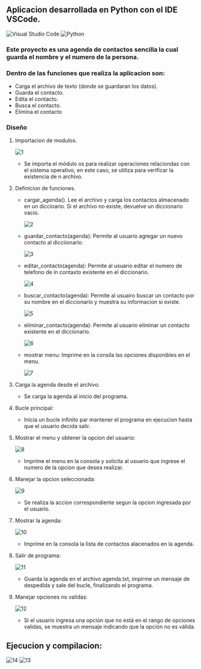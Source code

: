## Aplicacion desarrollada en Python con el IDE VSCode.

![Visual Studio Code](https://img.shields.io/badge/Visual%20Studio%20Code-0078d7.svg?style=for-the-badge&logo=visual-studio-code&logoColor=white) 
![Python](https://img.shields.io/badge/python-3670A0?style=for-the-badge&logo=python&logoColor=ffdd54)

### Este proyecto es una agenda de contactos sencilla la cual guarda el nombre y el numero de la persona.

### Dentro de las funciones que realiza la aplicacion son:

- Carga el archivo de texto (donde se guardaran los datos).
- Guarda el contacto.
- Edita el contacto.
- Busca el contacto.
- Elimina el contacto

### Diseño

1. Importacion de modulos.
   
   ![1](https://github.com/edSoto02/Agenda-Contactos/assets/106222946/1e295251-4b89-4f04-843c-1e15b8ee53a1)

   - Se importa el módulo os para realizar operaciones relaciondas con el sistema operativo, en este caso, se utiliza para verificar la existencia de n archivo.
2. Definicion de funciones.
   - cargar_agenda(). Lee el archivo y carga los contactos almacenado en un diccioario. Si el archivo no existe, devuelve un diccionario vacio.
    
     ![2](https://github.com/edSoto02/Agenda-Contactos/assets/106222946/56316bf5-b67d-4ff8-bf4a-66537c484abc)

   - guardar_contacto(agenda): Permite al usuario agregar un nuevo contacto al dicciionario.
  
     ![3](https://github.com/edSoto02/Agenda-Contactos/assets/106222946/4da8b9ac-a993-477c-8c6a-37702ab4edbb)


   - editar_contacto(agenda): Permite al usuario editar el numero de telefono de in contaxto existente en el diccionario.
  
     ![4](https://github.com/edSoto02/Agenda-Contactos/assets/106222946/aab1a0ae-3a30-4ed3-86e1-c319f8c56219)


   - buscar_contacto(agenda): Permite al usuairo buscar un contacto por su nombre en el diccionario y muestra su informacion si existe.

     ![5](https://github.com/edSoto02/Agenda-Contactos/assets/106222946/7c77beb5-5f47-450a-b1a2-7906d3e9861c)


   - eliminar_contacto(agenda): Permite al usuario eliminar un contacto existente en el diccionario.
  
     ![6](https://github.com/edSoto02/Agenda-Contactos/assets/106222946/a7c0c702-38f7-4e65-a3e8-d21234426036)


   - mostrar menu: Imprime en la consila las opciones disponibles en el menu.

     ![7](https://github.com/edSoto02/Agenda-Contactos/assets/106222946/a5696398-5872-4445-8688-1dd0031323ff)

3. Carga la agenda desde el archivo:
   - Se carga la agenda al inicio del programa.
4. Bucle principal:
   - Inicia un bucle infinito par mantener el programa en ejecucion hasta que el usuario decida salir.
5. Mostrar el menu y obtener la opcion del usuario:
   
      ![8](https://github.com/edSoto02/Agenda-Contactos/assets/106222946/eeb9158a-aa70-40c2-90b7-05d2c6f90bc5)

    
   - Imprime el menu en la consola y solicita al usuario que ingrese el numero de la opcion que desea realizar.
6. Manejar la opcion seleccionada:

      ![9](https://github.com/edSoto02/Agenda-Contactos/assets/106222946/e637b747-e330-4c36-a016-b2067310836e)


   - Se realiza la accion correspondiente segun la opcion ingresada por el usuario.
7. Mostrar la agenda:

    ![10](https://github.com/edSoto02/Agenda-Contactos/assets/106222946/58a5ef86-a6b9-4b56-ae6b-65a29193912a)

   - Imprime en la consola la lista de contactos alacenados en la agenda.
8. Salir de programa:

    ![11](https://github.com/edSoto02/Agenda-Contactos/assets/106222946/da533217-1eab-4a7e-8008-9d7906efae05)


   - Guarda la agenda en el archivo agenda.txt, impirme un mensaje de despedida y sale del bucle, finalizando el programa.
9. Manejar opciones no validas:

    ![12](https://github.com/edSoto02/Agenda-Contactos/assets/106222946/346a8de3-d14a-4033-bc25-abafba699bb3)

   - Si el usuario ingresa una opción que no está en el rango de opciones validas, se muestra un mensaje indicando que la opción no es válida.
  

## Ejecucion y compilacion:

![14](https://github.com/edSoto02/Agenda-Contactos/assets/106222946/a8bfad5e-437e-421c-86da-c2023db3e217)
![13](https://github.com/edSoto02/Agenda-Contactos/assets/106222946/a8c51785-d14d-4f3e-81ab-d0394b1fab8a)

